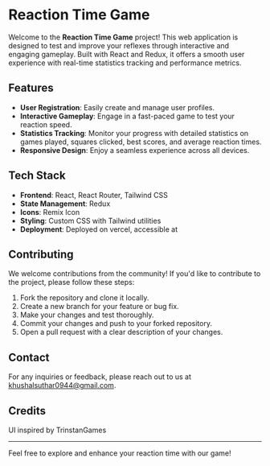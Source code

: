 # Reaction Time Game

Welcome to the **Reaction Time Game** project! This web application is designed to test and improve your reflexes through interactive and engaging gameplay. Built with React and Redux, it offers a smooth user experience with real-time statistics tracking and performance metrics.

## Features

- **User Registration**: Easily create and manage user profiles.
- **Interactive Gameplay**: Engage in a fast-paced game to test your reaction speed.
- **Statistics Tracking**: Monitor your progress with detailed statistics on games played, squares clicked, best scores, and average reaction times.
- **Responsive Design**: Enjoy a seamless experience across all devices.

## Tech Stack

- **Frontend**: React, React Router, Tailwind CSS
- **State Management**: Redux
- **Icons**: Remix Icon
- **Styling**: Custom CSS with Tailwind utilities
- **Deployment**: Deployed on vercel, accessible at 


## Contributing

We welcome contributions from the community! If you'd like to contribute to the project, please follow these steps:

1. Fork the repository and clone it locally.
2. Create a new branch for your feature or bug fix.
3. Make your changes and test thoroughly.
4. Commit your changes and push to your forked repository.
5. Open a pull request with a clear description of your changes.

## Contact

For any inquiries or feedback, please reach out to us at [khushalsuthar0944@gmail.com](mailto:khushalsuthar0944@gmail.com).

## Credits

UI inspired by TrinstanGames

---

Feel free to explore and enhance your reaction time with our game!
